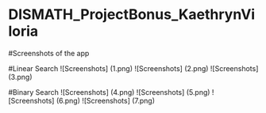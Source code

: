 # DISMATH_ProjectBonus_KaethrynViloria

#Screenshots of the app

#Linear Search
![Screenshots] (1.png)
![Screenshots] (2.png)
![Screenshots] (3.png)

#Binary Search
![Screenshots] (4.png)
![Screenshots] (5.png)
![Screenshots] (6.png)
![Screenshots] (7.png)
